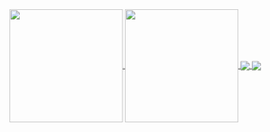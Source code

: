 <a href="https://github.com/KevenRafael1/github-readme-stats">
  <img height=200 align="center" src="https://github-readme-stats.vercel.app/api?username=KevenRafael1" />
</a>
<a href="https://github.com/anuraghazra/convoychat">
  <img height=200 align="center" src="https://github-readme-stats.vercel.app/api/top-langs?username=KevenRafael1&layout=compact&langs_count=8&card_width=320" />
</a>
<a href="https://github.com/anuraghazra/github-readme-stats">
  <img align="center" src="https://github-readme-stats.vercel.app/api/pin/?username=anuraghazra&repo=github-readme-stats" />
</a>
<a href="https://github.com/KevenRafael1/convoychat">
  <img align="center" src="https://github-readme-stats.vercel.app/api/pin/?username=KevenRafael1&repo=convoychat" />
</a>
